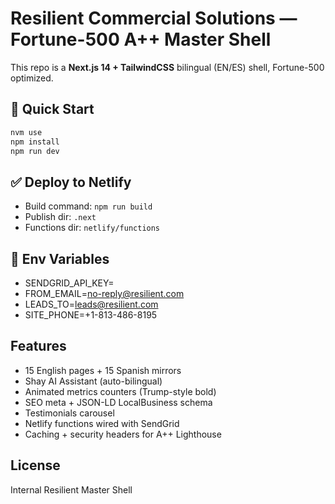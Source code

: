 # Resilient Commercial Solutions — Fortune-500 A++ Master Shell

This repo is a **Next.js 14 + TailwindCSS** bilingual (EN/ES) shell, Fortune-500 optimized.

## 🚀 Quick Start
```bash
nvm use
npm install
npm run dev
```

## ✅ Deploy to Netlify
- Build command: `npm run build`
- Publish dir: `.next`
- Functions dir: `netlify/functions`

## 🔑 Env Variables
- SENDGRID_API_KEY=
- FROM_EMAIL=no-reply@resilient.com
- LEADS_TO=leads@resilient.com
- SITE_PHONE=+1-813-486-8195

## Features
- 15 English pages + 15 Spanish mirrors
- Shay AI Assistant (auto-bilingual)
- Animated metrics counters (Trump-style bold)
- SEO meta + JSON-LD LocalBusiness schema
- Testimonials carousel
- Netlify functions wired with SendGrid
- Caching + security headers for A++ Lighthouse

## License
Internal Resilient Master Shell
